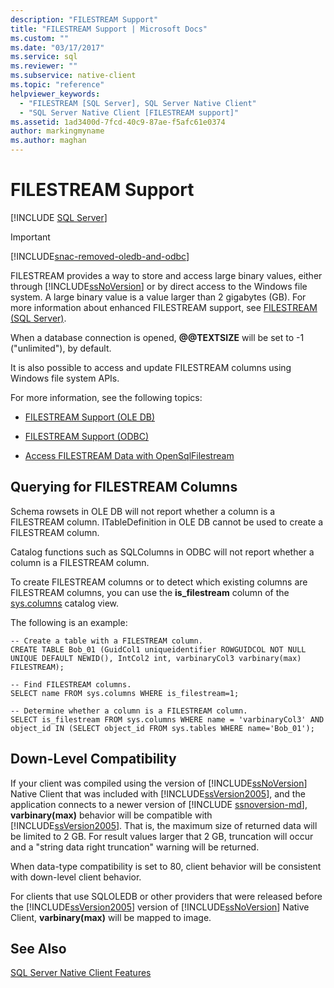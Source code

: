 ```yaml
---
description: "FILESTREAM Support"
title: "FILESTREAM Support | Microsoft Docs"
ms.custom: ""
ms.date: "03/17/2017"
ms.service: sql
ms.reviewer: ""
ms.subservice: native-client
ms.topic: "reference"
helpviewer_keywords: 
  - "FILESTREAM [SQL Server], SQL Server Native Client"
  - "SQL Server Native Client [FILESTREAM support]"
ms.assetid: 1ad3400d-7fcd-40c9-87ae-f5afc61e0374
author: markingmyname
ms.author: maghan
---
```

# FILESTREAM Support
[!INCLUDE [SQL Server](../../../includes/applies-to-version/sqlserver.md)]

> [!IMPORTANT] 
> [!INCLUDE[snac-removed-oledb-and-odbc](../../../includes/snac-removed-oledb-and-odbc.md)]

  FILESTREAM provides a way to store and access large binary values, either through [!INCLUDE[ssNoVersion](../../../includes/ssnoversion-md.md)] or by direct access to the Windows file system. A large binary value is a value larger than 2 gigabytes (GB). For more information about enhanced FILESTREAM support, see [FILESTREAM &#40;SQL Server&#41;](../../../relational-databases/blob/filestream-sql-server.md).  
  
 When a database connection is opened, **\@\@TEXTSIZE** will be set to -1 ("unlimited"), by default.  
  
 It is also possible to access and update FILESTREAM columns using Windows file system APIs.  
  
 For more information, see the following topics:  
  
-   [FILESTREAM Support &#40;OLE DB&#41;](../../../relational-databases/native-client/ole-db/filestream-support-ole-db.md)  
  
-   [FILESTREAM Support &#40;ODBC&#41;](../../../relational-databases/native-client/odbc/filestream-support-odbc.md)  
  
-   [Access FILESTREAM Data with OpenSqlFilestream](../../../relational-databases/blob/access-filestream-data-with-opensqlfilestream.md)  
  
## Querying for FILESTREAM Columns  
 Schema rowsets in OLE DB will not report whether a column is a FILESTREAM column. ITableDefinition in OLE DB cannot be used to create a FILESTREAM column.  
  
 Catalog functions such as SQLColumns in ODBC will not report whether a column is a FILESTREAM column.  
  
 To create FILESTREAM columns or to detect which existing columns are FILESTREAM columns, you can use the **is_filestream** column of the [sys.columns](../../../relational-databases/system-catalog-views/sys-columns-transact-sql.md) catalog view.  
  
 The following is an example:  
  
```  
-- Create a table with a FILESTREAM column.  
CREATE TABLE Bob_01 (GuidCol1 uniqueidentifier ROWGUIDCOL NOT NULL UNIQUE DEFAULT NEWID(), IntCol2 int, varbinaryCol3 varbinary(max) FILESTREAM);  
  
-- Find FILESTREAM columns.  
SELECT name FROM sys.columns WHERE is_filestream=1;  
  
-- Determine whether a column is a FILESTREAM column.  
SELECT is_filestream FROM sys.columns WHERE name = 'varbinaryCol3' AND object_id IN (SELECT object_id FROM sys.tables WHERE name='Bob_01');  
```  
  
## Down-Level Compatibility  
 If your client was compiled using the version of [!INCLUDE[ssNoVersion](../../../includes/ssnoversion-md.md)] Native Client that was included with [!INCLUDE[ssVersion2005](../../../includes/ssversion2005-md.md)], and the application connects to a newer version of [!INCLUDE [ssnoversion-md](../../../includes/ssnoversion-md.md)], **varbinary(max)** behavior will be compatible with [!INCLUDE[ssVersion2005](../../../includes/ssversion2005-md.md)]. That is, the maximum size of returned data will be limited to 2 GB. For result values larger that 2 GB, truncation will occur and a "string data right truncation" warning will be returned.  
  
 When data-type compatibility is set to 80, client behavior will be consistent with down-level client behavior.  
  
 For clients that use SQLOLEDB or other providers that were released before the [!INCLUDE[ssVersion2005](../../../includes/ssversion2005-md.md)] version of [!INCLUDE[ssNoVersion](../../../includes/ssnoversion-md.md)] Native Client, **varbinary(max)** will be mapped to image.  
  
## See Also  
 [SQL Server Native Client Features](../../../relational-databases/native-client/features/sql-server-native-client-features.md)  
  
  
